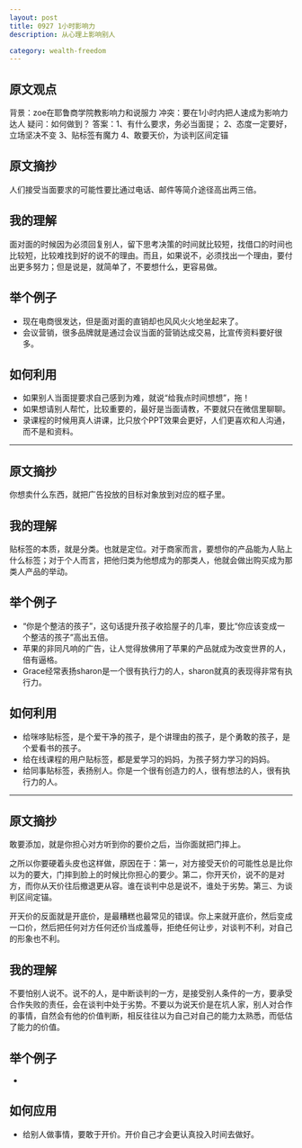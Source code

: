 ```yaml
---
layout: post
title: 0927 1小时影响力
description: 从心理上影响别人

category: wealth-freedom
---
```


## 原文观点
背景：zoe在耶鲁商学院教影响力和说服力
冲突：要在1小时内把人速成为影响力达人
疑问：如何做到？
答案：1、有什么要求，务必当面提；
     2、态度一定要好，立场坚决不变
     3、贴标签有魔力
     4、敢要天价，为谈判区间定锚

## 原文摘抄
人们接受当面要求的可能性要比通过电话、邮件等简介途径高出两三倍。

## 我的理解
面对面的时候因为必须回复别人，留下思考决策的时间就比较短，找借口的时间也比较短，比较难找到好的说不的理由。而且，如果说不，必须找出一个理由，要付出更多努力；但是说是，就简单了，不要想什么，更容易做。

## 举个例子
- 现在电商很发达，但是面对面的直销却也风风火火地坐起来了。
- 会议营销，很多品牌就是通过会议当面的营销达成交易，比宣传资料要好很多。

## 如何利用
- 如果别人当面提要求自己感到为难，就说“给我点时间想想”，拖！
- 如果想请别人帮忙，比较重要的，最好是当面请教，不要就只在微信里聊聊。
- 录课程的时候用真人讲课，比只放个PPT效果会更好，人们更喜欢和人沟通，而不是和资料。

----

## 原文摘抄
你想卖什么东西，就把广告投放的目标对象放到对应的框子里。

## 我的理解
贴标签的本质，就是分类。也就是定位。对于商家而言，要想你的产品能为人贴上什么标签；对于个人而言，把他归类为他想成为的那类人，他就会做出购买成为那类人产品的举动。

## 举个例子
- “你是个整洁的孩子”，这句话提升孩子收拾屋子的几率，要比“你应该变成一个整洁的孩子”高出五倍。
- 苹果的非同凡响的广告，让人觉得放佛用了苹果的产品就成为改变世界的人，倍有逼格。
- Grace经常表扬sharon是一个很有执行力的人，sharon就真的表现得非常有执行力。

## 如何利用
- 给咪哆贴标签，是个爱干净的孩子，是个讲理由的孩子，是个勇敢的孩子，是个爱看书的孩子。
- 给在线课程的用户贴标签，都是爱学习的妈妈，为孩子努力学习的妈妈。
- 给同事贴标签，表扬别人。你是一个很有创造力的人，很有想法的人，很有执行力的人。

----

## 原文摘抄
敢要添加，就是你担心对方听到你的要价之后，当你面就把门摔上。

之所以你要硬着头皮也这样做，原因在于：第一，对方接受天价的可能性总是比你以为的要大，门摔到脸上的时候比你担心的要少。第二，你开天价，说不的是对方，而你从天价往后撤退更从容。谁在谈判中总是说不，谁处于劣势。第三、为谈判区间定锚。

开天价的反面就是开底价，是最糟糕也最常见的错误。你上来就开底价，然后变成一口价，然后把任何对方任何还价当成羞辱，拒绝任何让步，对谈判不利，对自己的形象也不利。

## 我的理解
不要怕别人说不。说不的人，是中断谈判的一方，是接受别人条件的一方，要承受合作失败的责任，会在谈判中处于劣势。不要以为说天价是在坑人家，别人对合作的事情，自然会有他的价值判断，相反往往以为自己对自己的能力太熟悉，而低估了能力的价值。

## 举个例子
- 

## 如何应用
- 给别人做事情，要敢于开价。开价自己才会更认真投入时间去做好。
